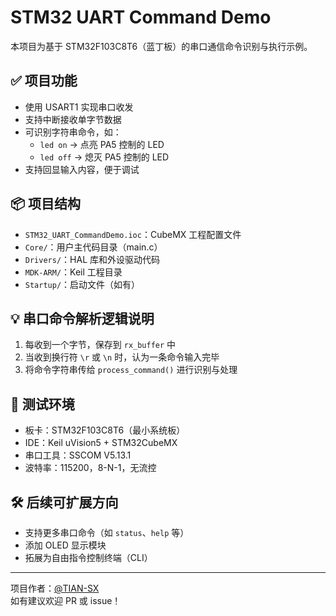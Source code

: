 # STM32 UART Command Demo

本项目为基于 STM32F103C8T6（蓝丁板）的串口通信命令识别与执行示例。

## ✅ 项目功能

- 使用 USART1 实现串口收发
- 支持中断接收单字节数据
- 可识别字符串命令，如：
  - `led on` → 点亮 PA5 控制的 LED
  - `led off` → 熄灭 PA5 控制的 LED
- 支持回显输入内容，便于调试

## 📦 项目结构

- `STM32_UART_CommandDemo.ioc`：CubeMX 工程配置文件
- `Core/`：用户主代码目录（main.c）
- `Drivers/`：HAL 库和外设驱动代码
- `MDK-ARM/`：Keil 工程目录
- `Startup/`：启动文件（如有）

## 💡 串口命令解析逻辑说明

1. 每收到一个字节，保存到 `rx_buffer` 中
2. 当收到换行符 `\r` 或 `\n` 时，认为一条命令输入完毕
3. 将命令字符串传给 `process_command()` 进行识别与处理

## 🧪 测试环境

- 板卡：STM32F103C8T6（最小系统板）
- IDE：Keil uVision5 + STM32CubeMX
- 串口工具：SSCOM V5.13.1
- 波特率：115200，8-N-1，无流控

## 🛠️ 后续可扩展方向

- 支持更多串口命令（如 `status`、`help` 等）
- 添加 OLED 显示模块
- 拓展为自由指令控制终端（CLI）

---

项目作者：[@TIAN-SX](https://github.com/TIAN-SX)  
如有建议欢迎 PR 或 issue！

